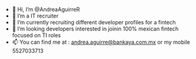 - 👋 Hi, I’m @AndreaAguirreR
- 👀 I’m  a IT recruiter
- 🌱 I’m currently recruiting different developer profiles for a fintech 
- 💞️ I’m looking developers interested in joinin 100% mexican fintech focused on TI roles
- 📫 You can find me at : andrea.aguirre@bankaya.com.mx or my mobile 5527033713

<!---
AndreaAguirreR/AndreaAguirreR is a ✨ special ✨ repository because its `README.md` (this file) appears on your GitHub profile.
You can click the Preview link to take a look at your changes.
--->
